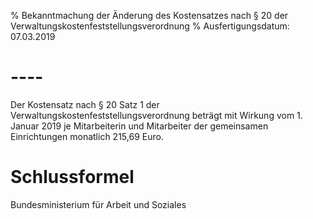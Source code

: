 % Bekanntmachung der Änderung des Kostensatzes nach § 20 der Verwaltungskostenfeststellungsverordnung
% Ausfertigungsdatum: 07.03.2019
 
# ----

Der Kostensatz nach § 20 Satz 1 der Verwaltungskostenfeststellungsverordnung beträgt mit Wirkung vom 1. Januar 2019 je Mitarbeiterin und Mitarbeiter der gemeinsamen Einrichtungen monatlich 215,69 Euro.

# Schlussformel

Bundesministerium für Arbeit und Soziales
